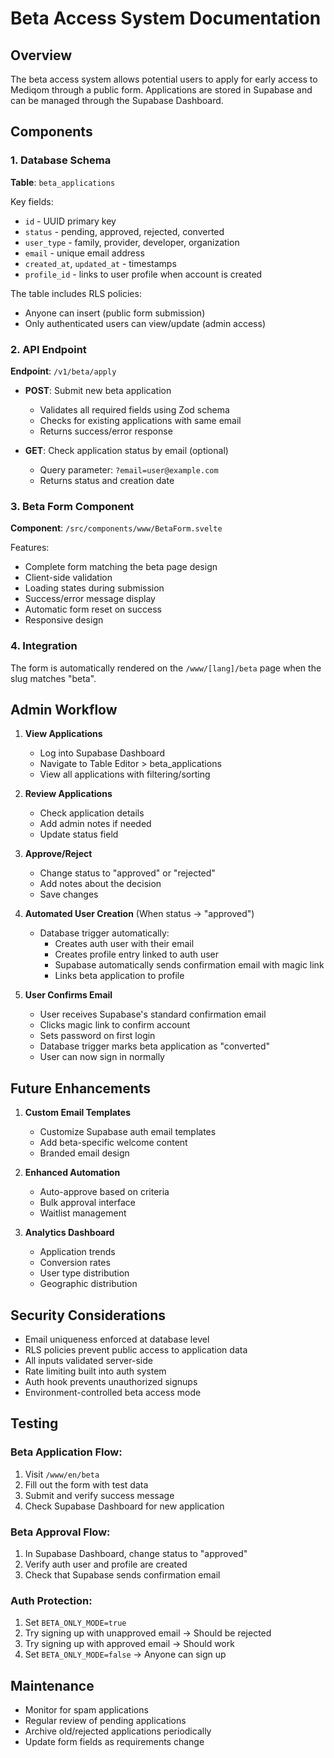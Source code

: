 # Beta Access System Documentation

## Overview

The beta access system allows potential users to apply for early access to Mediqom through a public form. Applications are stored in Supabase and can be managed through the Supabase Dashboard.

## Components

### 1. Database Schema

**Table**: `beta_applications`

Key fields:
- `id` - UUID primary key
- `status` - pending, approved, rejected, converted
- `user_type` - family, provider, developer, organization
- `email` - unique email address
- `created_at`, `updated_at` - timestamps
- `profile_id` - links to user profile when account is created

The table includes RLS policies:
- Anyone can insert (public form submission)
- Only authenticated users can view/update (admin access)

### 2. API Endpoint

**Endpoint**: `/v1/beta/apply`

- **POST**: Submit new beta application
  - Validates all required fields using Zod schema
  - Checks for existing applications with same email
  - Returns success/error response

- **GET**: Check application status by email (optional)
  - Query parameter: `?email=user@example.com`
  - Returns status and creation date

### 3. Beta Form Component

**Component**: `/src/components/www/BetaForm.svelte`

Features:
- Complete form matching the beta page design
- Client-side validation
- Loading states during submission
- Success/error message display
- Automatic form reset on success
- Responsive design

### 4. Integration

The form is automatically rendered on the `/www/[lang]/beta` page when the slug matches "beta".

## Admin Workflow

1. **View Applications**
   - Log into Supabase Dashboard
   - Navigate to Table Editor > beta_applications
   - View all applications with filtering/sorting

2. **Review Applications**
   - Check application details
   - Add admin notes if needed
   - Update status field

3. **Approve/Reject**
   - Change status to "approved" or "rejected"
   - Add notes about the decision
   - Save changes

4. **Automated User Creation** (When status → "approved")
   - Database trigger automatically:
     - Creates auth user with their email
     - Creates profile entry linked to auth user
     - Supabase automatically sends confirmation email with magic link
     - Links beta application to profile

5. **User Confirms Email**
   - User receives Supabase's standard confirmation email
   - Clicks magic link to confirm account
   - Sets password on first login
   - Database trigger marks beta application as "converted"
   - User can now sign in normally

## Future Enhancements

1. **Custom Email Templates**
   - Customize Supabase auth email templates
   - Add beta-specific welcome content
   - Branded email design

2. **Enhanced Automation**
   - Auto-approve based on criteria
   - Bulk approval interface
   - Waitlist management

3. **Analytics Dashboard**
   - Application trends
   - Conversion rates
   - User type distribution
   - Geographic distribution

## Security Considerations

- Email uniqueness enforced at database level
- RLS policies prevent public access to application data
- All inputs validated server-side
- Rate limiting built into auth system
- Auth hook prevents unauthorized signups
- Environment-controlled beta access mode

## Testing

### Beta Application Flow:
1. Visit `/www/en/beta`
2. Fill out the form with test data
3. Submit and verify success message
4. Check Supabase Dashboard for new application

### Beta Approval Flow:
1. In Supabase Dashboard, change status to "approved"
2. Verify auth user and profile are created
3. Check that Supabase sends confirmation email

### Auth Protection:
1. Set `BETA_ONLY_MODE=true`
2. Try signing up with unapproved email → Should be rejected
3. Try signing up with approved email → Should work
4. Set `BETA_ONLY_MODE=false` → Anyone can sign up

## Maintenance

- Monitor for spam applications
- Regular review of pending applications
- Archive old/rejected applications periodically
- Update form fields as requirements change